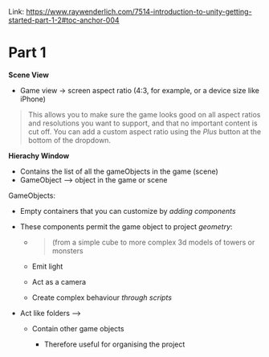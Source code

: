 Link: https://www.raywenderlich.com/7514-introduction-to-unity-getting-started-part-1-2#toc-anchor-004



# Part 1

**Scene View** 

* Game view -> screen aspect ratio (4:3, for example, or a device size like iPhone)

> This allows you to make sure the game looks good on all aspect ratios  and resolutions you want to support, and that no important content is  cut off. You can add a custom aspect ratio using the *Plus* button at the bottom of the dropdown.

**Hierachy Window** 

* Contains the list of all the gameObjects in the game (scene)
* GameObject --> object in the game or scene 

GameObjects:

* Empty containers that you can customize by *adding components*

* These components permit the game object to project *geometry*:

  * > (from a simple cube to more complex 3d models of towers or monsters

  * Emit light

  * Act as a camera

  * Create complex behaviour *through scripts* 

* Act like folders --> 

  * Contain other game objects

    * Therefore useful for organising the project

    

